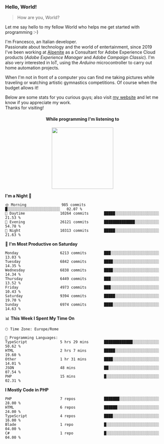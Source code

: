 ### Hello, World!

> How are you, World?

Let me say hello to my fellow World who helps me get started with programming :-)

I'm Francesco, an Italian developer.  
Passionate about technology and the world of entertainment, since 2019 I've been working at [Alpenite](https://www.alpenite.com) as a Consultant for Adobe Experience Cloud products (*Adobe Experience Manager* and *Adobe Campaign Classic*). I'm also very interested in IoT, using the *Arduino* microcontroller to carry out home automation projects.

When I'm not in front of a computer you can find me taking pictures while traveling or watching artistic gymnastics competitions. Of course when the budget allows it!

Below are some stats for you curious guys; also visit [my website](https://www.francescorega.eu) and let me know if you appreciate my work.  
Thanks for visiting!

<div align="center">
  <h4>While programming I'm listening to</h4>
  <a href="https://apps.francescorega.eu/now-playing/11147232609" target="_blank"><img src="https://apps.francescorega.eu/now-playing/11147232609" width="200"></a>
</div>

<!--START_SECTION:waka-->
**I'm a Night 🦉** 

```text
🌞 Morning                985 commits         █░░░░░░░░░░░░░░░░░░░░░░░░   02.07 % 
🌆 Daytime                10264 commits       █████░░░░░░░░░░░░░░░░░░░░   21.53 % 
🌃 Evening                26121 commits       ██████████████░░░░░░░░░░░   54.78 % 
🌙 Night                  10313 commits       █████░░░░░░░░░░░░░░░░░░░░   21.63 % 
```
📅 **I'm Most Productive on Saturday** 

```text
Monday                   6213 commits        ███░░░░░░░░░░░░░░░░░░░░░░   13.03 % 
Tuesday                  6842 commits        ████░░░░░░░░░░░░░░░░░░░░░   14.35 % 
Wednesday                6838 commits        ████░░░░░░░░░░░░░░░░░░░░░   14.34 % 
Thursday                 6449 commits        ███░░░░░░░░░░░░░░░░░░░░░░   13.52 % 
Friday                   4973 commits        ███░░░░░░░░░░░░░░░░░░░░░░   10.43 % 
Saturday                 9394 commits        █████░░░░░░░░░░░░░░░░░░░░   19.70 % 
Sunday                   6974 commits        ████░░░░░░░░░░░░░░░░░░░░░   14.63 % 
```


📊 **This Week I Spent My Time On** 

```text
🕑︎ Time Zone: Europe/Rome

💬 Programming Languages: 
TypeScript               5 hrs 29 mins       █████████████░░░░░░░░░░░░   50.62 % 
HTML                     2 hrs 7 mins        █████░░░░░░░░░░░░░░░░░░░░   19.60 % 
Other                    1 hr 31 mins        ████░░░░░░░░░░░░░░░░░░░░░   14.01 % 
JSON                     48 mins             ██░░░░░░░░░░░░░░░░░░░░░░░   07.54 % 
PHP                      15 mins             █░░░░░░░░░░░░░░░░░░░░░░░░   02.31 % 
```

**I Mostly Code in PHP** 

```text
PHP                      7 repos             ███████░░░░░░░░░░░░░░░░░░   28.00 % 
HTML                     6 repos             ██████░░░░░░░░░░░░░░░░░░░   24.00 % 
TypeScript               4 repos             ████░░░░░░░░░░░░░░░░░░░░░   16.00 % 
Blade                    1 repo              █░░░░░░░░░░░░░░░░░░░░░░░░   04.00 % 
C#                       1 repo              █░░░░░░░░░░░░░░░░░░░░░░░░   04.00 % 
```




<!--END_SECTION:waka-->
